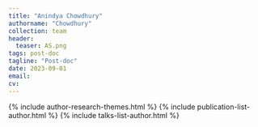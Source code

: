 ```yaml
---
title: "Anindya Chowdhury"
authorname: "Chowdhury"
collection: team
header:
  teaser: AS.png
tags: post-doc
tagline: "Post-doc"
date: 2023-09-01
email: 
cv: 
---
```



{% include author-research-themes.html %}
{% include publication-list-author.html %}
{% include talks-list-author.html %}